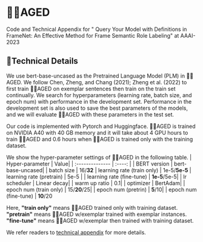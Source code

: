 # 👴🏻AGED
Code and Technical Appendix for " Query Your Model with Definitions in FrameNet: An Effective Method for Frame Semantic Role Labeling" at AAAI-2023


## 🤖Technical Details

We use bert-base-uncased as the Pretrained Language
Model (PLM) in 👴🏻AGED. We follow Chen, Zheng, and
Chang (2021); Zheng et al. (2022) to first train 👴🏻AGED on exemplar sentences then train on the train set continually. We
search for hyperparameters (learning rate, batch size, and
epoch num) with performance in the development set. Performance
in the development set is also used to save the best
parameters of the models, and we will evaluate 👴🏻AGED with
these parameters in the test set.

Our code is implemented with Pytorch and
Huggingface. 👴🏻AGED is trained on NVIDIA A40
with 40 GB memory and it will take about 4 GPU hours to
train 👴🏻AGED and 0.6 hours when 👴🏻AGED is trained only with
the training dataset. 

We show the hyper-parameter settings of 👴🏻AGED in the following table.
| Hyper-parameter | Value|
| :--------------  | :----: |
| BERT version    | bert-base-uncased|
| batch size      | 16/<b>32</b>
| learning rate (train only) | 1e-5/<b>5e-5</b>
| learning rate (pretrain) | 5e-5 |
| learning rate (fine-tune) | <b>1e-5</b>/5e-5|
| lr scheduler    | Linear decay|
| warm up ratio   | 0.1|
| optimizer       | BertAdam|
| epoch num (train only) | 15/<b>20</b>/25|
| epoch num (pretrin) | <b>5</b>/10|
| epoch num (fine-tune) | <b>10</b>/20

Here, <b>"train only"</b> means 👴🏻AGED trained only with training dataset. <b>"pretrain"</b> means 👴🏻AGED w/exemplar trained with exemplar instances. <b>"fine-tune"</b> means 👴🏻AGED w/exemplar then trained with training dataset.

We refer readers to [technical appendix](technical_appendix_8034.pdf) for more details.
